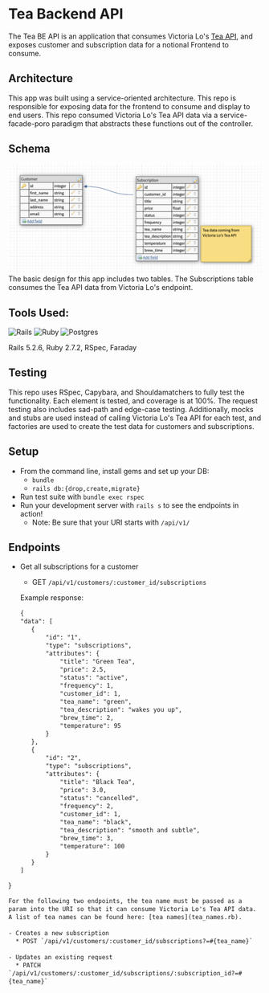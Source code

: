 # Tea Backend API
The Tea BE API is an application that consumes Victoria Lo's [Tea API](https://github.com/victoria-lo/TAPI), and exposes customer and subscription data for a notional Frontend to consume.

## Architecture

This app was built using a service-oriented architecture. This repo is responsible for exposing data for the frontend to consume and display to end users. This repo consumed Victoria Lo's Tea API data via a service-facade-poro paradigm that abstracts these functions out of the controller.

## Schema

![Tea BE Schema](app/channels/schema.png)
The basic design for this app includes two tables. The Subscriptions table consumes the Tea API data from Victoria Lo's endpoint.

## Tools Used:

![Rails](https://img.shields.io/badge/rails-%23CC0000.svg?style=for-the-badge&logo=ruby-on-rails&logoColor=white)
![Ruby](https://img.shields.io/badge/ruby-%23CC342D.svg?style=for-the-badge&logo=ruby&logoColor=white)
![Postgres](https://img.shields.io/badge/postgres-%23316192.svg?style=for-the-badge&logo=postgresql&logoColor=white)

Rails 5.2.6, Ruby 2.7.2, RSpec, Faraday

## Testing
This repo uses RSpec, Capybara, and Shouldamatchers to fully test the functionality. Each element is tested, and coverage is at 100%. The request testing also includes sad-path and edge-case testing. Additionally, mocks and stubs are used instead of calling Victoria Lo's Tea API for each test, and factories are used to create the test data for customers and subscriptions.

## Setup

* From the command line, install gems and set up your DB:
  * `bundle`
  * `rails db:{drop,create,migrate}`
* Run test suite with `bundle exec rspec`
* Run your development server with `rails s` to see the endpoints in action!
  * Note: Be sure that your URI starts with `/api/v1/`

## Endpoints
- Get all subscriptions for a customer
   *  GET `/api/v1/customers/:customer_id/subscriptions`

   Example response:
     ```
     {
    "data": [
        {
            "id": "1",
            "type": "subscriptions",
            "attributes": {
                "title": "Green Tea",
                "price": 2.5,
                "status": "active",
                "frequency": 1,
                "customer_id": 1,
                "tea_name": "green",
                "tea_description": "wakes you up",
                "brew_time": 2,
                "temperature": 95
            }
        },
        {
            "id": "2",
            "type": "subscriptions",
            "attributes": {
                "title": "Black Tea",
                "price": 3.0,
                "status": "cancelled",
                "frequency": 2,
                "customer_id": 1,
                "tea_name": "black",
                "tea_description": "smooth and subtle",
                "brew_time": 3,
                "temperature": 100
            }
        }
    ]
}
  ```
  For the following two endpoints, the tea name must be passed as a param into the URI so that it can consume Victoria Lo's Tea API data. A list of tea names can be found here: [tea names](tea_names.rb).

  - Creates a new subscription
    * POST `/api/v1/customers/:customer_id/subscriptions?=#{tea_name}`

  - Updates an existing request
    * PATCH `/api/v1/customers/:customer_id/subscriptions/:subscription_id?=#{tea_name}`
